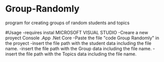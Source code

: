 # Group-Randomly
program for creating groups of random students and topics

#Usage 
-requires  instal MICROSOFT VISUAL STUDIO
-Creare a new proyect Console .App .Net Core
-Paste the file "code Group Randomly" in the proyect
-insert the file path with the student data including the file name.
-insert the file path with the Group data including the file name.
-insert the file path with the Topics data including the file name.
